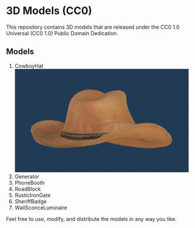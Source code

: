 # 3D Models (CC0)
This repository contains 3D models that are released under the CC0 1.0 Universal (CC0 1.0) Public Domain Dedication.

## Models
1. CowboyHat
![Cowboy Hat](CowboyHat/CowboyHatPreview01.PNG)
3. Generator
4. PhoneBooth
5. RoadBlock
6. RusticIronGate
7. SheriffBadge
8. WallSconceLuminaire

Feel free to use, modify, and distribute the models in any way you like.
